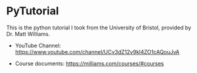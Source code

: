 # PyTutorial

This is the python tutorial I took from the University of Bristol, provided by Dr. Matt Williams.

- YouTube Channel: https://www.youtube.com/channel/UCv3dZ12v9kI4ZO1cAQouJvA

- Course documents: https://milliams.com/courses/#courses
